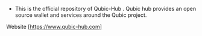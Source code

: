 - This is the official repository of Qubic-Hub . Qubic hub provides an open source wallet and services around the Qubic project.

Website [https://www.qubic-hub.com]
